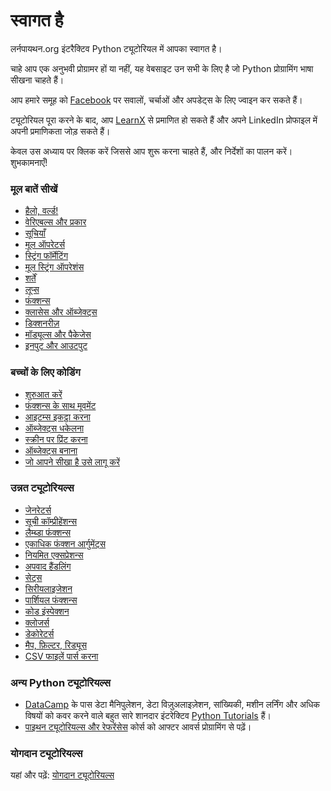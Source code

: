 # स्वागत है

लर्नपायथन.org इंटरैक्टिव Python ट्यूटोरियल में आपका स्वागत है।

चाहे आप एक अनुभवी प्रोग्रामर हों या नहीं, यह वेबसाइट उन सभी के लिए है जो Python प्रोग्रामिंग भाषा सीखना चाहते हैं।<br>

आप हमारे समूह को <a href="http://www.facebook.com/groups/180708015327157/">Facebook</a> पर सवालों, चर्चाओं और अपडेट्स के लिए ज्वाइन कर सकते हैं।

ट्यूटोरियल पूरा करने के बाद, आप [LearnX](https://www.learnx.org) से प्रमाणित हो सकते हैं और अपने LinkedIn प्रोफाइल में अपनी प्रमाणिकता जोड़ सकते हैं।

केवल उस अध्याय पर क्लिक करें जिससे आप शुरू करना चाहते हैं, और निर्देशों का पालन करें। शुभकामनाएँ!<br>

### मूल बातें सीखें

- [हैलो, वर्ल्ड!](Hello%2C%20World!)
- [वेरिएबल्स और प्रकार](Variables%20and%20Types)
- [सूचियाँ](Lists)
- [मूल ऑपरेटर्स](Basic%20Operators)
- [स्ट्रिंग फॉर्मेटिंग](String%20Formatting)
- [मूल स्ट्रिंग ऑपरेशंस](Basic%20String%20Operations)
- [शर्तें](Conditions)
- [लूप्स](Loops)
- [फंक्शन्स](Functions)
- [क्लासेस और ऑब्जेक्ट्स](Classes%20and%20Objects)
- [डिक्शनरीज़](Dictionaries)
- [मॉड्यूल्स और पैकेजेस](Modules%20and%20Packages)
- [इनपुट और आउटपुट](Input%20and%20Output)


### बच्चों के लिए कोडिंग

- [शुरुआत करें](https://codingforkids.io/play/python/intro-level1)
- [फंक्शन्स के साथ मूवमेंट](https://codingforkids.io/play/python/intro-level2)
- [आइटम्स इकट्ठा करना](https://codingforkids.io/play/python/intro-level3)
- [ऑब्जेक्ट्स धकेलना](https://codingforkids.io/play/python/intro-level4)
- [स्क्रीन पर प्रिंट करना](https://codingforkids.io/play/python/intro-level5)
- [ऑब्जेक्ट्स बनाना](https://codingforkids.io/play/python/intro-level6)
- [जो आपने सीखा है उसे लागू करें](https://codingforkids.io/play/python/intro-level7)


### उन्नत ट्यूटोरियल्स

- [जेनरेटर्स](Generators)
- [सूची कॉम्प्रीहेंशन्स](List%20Comprehensions)
- [लैम्ब्डा फंक्शन्स](Lambda%20functions)
- [एकाधिक फंक्शन आर्गुमेंट्स](Multiple%20Function%20Arguments)
- [नियमित एक्सप्रेशन्स](Regular%20Expressions)
- [अपवाद हैंडलिंग](Exception%20Handling)
- [सेट्स](Sets)
- [सिरीयलाइजेशन](Serialization)
- [पार्शियल फंक्शन्स](Partial%20functions)
- [कोड इंस्पेक्शन](Code%20Introspection)
- [क्लोजर्स](Closures)
- [डेकोरेटर्स](Decorators)
- [मैप, फ़िल्टर, रिड्यूस](Map%2C%20Filter%2C%20Reduce)
- [CSV फाइलें पार्स करना](Parsing%20CSV%20Files)

### अन्य Python ट्यूटोरियल्स

- [DataCamp](https://datacamp.pxf.io/c/67577/1012793/13294?sharedId=learnpython.org) के पास डेटा मैनिपुलेशन, डेटा विज़ुअलाइज़ेशन, सांख्यिकी, मशीन लर्निंग और अधिक विषयों को कवर करने वाले बहुत सारे शानदार इंटरेक्टिव [Python Tutorials](https://datacamp.pxf.io/c/67577/1012793/13294?sharedId=learnpython.org) हैं।
- [पाइथन ट्यूटोरियल्स और रेफरेंसेस](http://www.afterhoursprogramming.com/index.php?article=181) कोर्स को आफ्टर आवर्स प्रोग्रामिंग से पढ़ें।

### योगदान ट्यूटोरियल्स

यहां और पढ़ें: [योगदान ट्यूटोरियल्स](Contributing%20Tutorials)